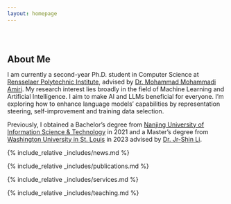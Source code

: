 ```yaml
---
layout: homepage
---
```


<h1 id="about-me"></h1>

<h2 style="margin: 70px 0px 10px;">About Me</h2>

I am currently a second-year Ph.D. student in Computer Science at [Rensselaer Polytechnic Institute](https://www.rpi.edu/), advised by [Dr. Mohammad Mohammadi Amiri](https://mmamiri.github.io/). 
My research interest lies broadly in the field of Machine Learning and Artificial Intelligence. I aim to make AI and LLMs beneficial for everyone. I’m exploring how to enhance language models’ capabilities by representation steering, self-improvement and training data selection.

Previously, I obtained a Bachelor’s degree from [Nanjing University of Information Science & Technology](https://en.nuist.edu.cn/main.psp) in 2021 and a Master’s degree from 
[Washington University in St. Louis](https://washu.edu/) in 2023 advised by [Dr. Jr-Shin Li](https://engineering.washu.edu/faculty/Jr-Shin-Li.html). 

<!-- <b style='color:red;'> . </b> -->

<!--
<strong style="color:#e74d3c; font-weight:600"><strong style="color:#e74d3c; font-weight:600">I am currently on the 2023-2024 academic job market, looking for faculty positions in CS, CSE, ECE, IEOR, etc., related to Artificial Intelligence, Computer Vision, and Machine Learning. Please feel free to contact me if you are interested. I am also happy to give talks on my research in related seminars.</strong></strong>
-->

{% include_relative _includes/news.md %}

{% include_relative _includes/publications.md %}

{% include_relative _includes/services.md %}

{% include_relative _includes/teaching.md %}
